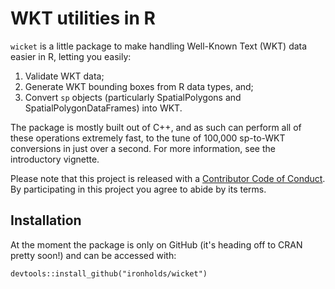 # WKT utilities in R
`wicket` is a little package to make handling Well-Known Text (WKT) data easier in R, letting you easily:

1. Validate WKT data;
2. Generate WKT bounding boxes from R data types, and;
3. Convert `sp` objects (particularly SpatialPolygons and SpatialPolygonDataFrames) into WKT.

The package is mostly built out of C++, and as such can perform all of these operations extremely fast, to
the tune of 100,000 sp-to-WKT conversions in just over a second. For more information, see the introductory vignette.

Please note that this project is released with a [Contributor Code of Conduct](https://github.com/Ironholds/wicket/blob/master/CONDUCT.md). By participating in this project you agree to abide by its terms.

## Installation

At the moment the package is only on GitHub (it's heading off to CRAN pretty soon!) and can be accessed with:

```
devtools::install_github("ironholds/wicket")
```
